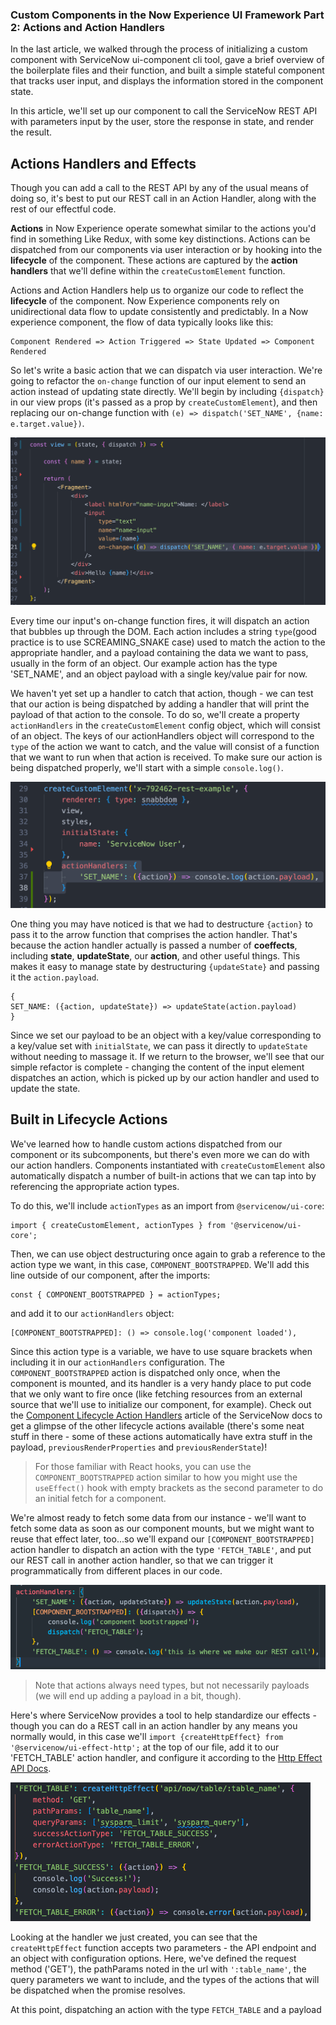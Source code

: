 ### Custom Components in the Now Experience UI Framework Part 2: Actions and Action Handlers

In the last article, we walked through the process of initializing a custom component with ServiceNow ui-component cli tool, gave a brief overview of the boilerplate files and their function, and built a simple stateful component that tracks user input, and displays the information stored in the component state.

In this article, we'll set up our component to call the ServiceNow REST API with parameters input by the user, store the response in state, and render the result.

## Actions Handlers and Effects

Though you can add a call to the REST API by any of the usual means of doing so, it's best to put our REST call in an Action Handler, along with the rest of our effectful code.

**Actions** in Now Experience operate somewhat similar to the actions you'd find in something Like Redux, with some key distinctions. Actions can be dispatched from our components via user interaction or by hooking into the **lifecycle** of the component. These actions are captured by the **action handlers** that we'll define within the `createCustomElement` function.

Actions and Action Handlers help us to organize our code to reflect the **lifecycle** of the component. Now Experience components rely on unidirectional data flow to update consistently and predictably. In a Now experience component, the flow of data typically looks like this:

```
Component Rendered => Action Triggered => State Updated => Component Rendered
```

So let's write a basic action that we can dispatch via user interaction. We're going to refactor the `on-change` function of our input element to send an action instead of updating state directly. We'll begin by including `{dispatch}` in our view props (it's passed as a prop by `createCustomElement`), and then replacing our on-change function with `(e) => dispatch('SET_NAME', {name: e.target.value})`.

<img src="images/Action_Handlers_2.png" alt="Our updated view component, using the dispatch prop and attaching it to the on-change event listener"/>

Every time our input's on-change function fires, it will dispatch an action that bubbles up through the DOM. Each action includes a string `type`(good practice is to use SCREAMING_SNAKE case) used to match the action to the appropriate handler, and a payload containing the data we want to pass, usually in the form of an object. Our example action has the type 'SET_NAME', and an object payload with a single key/value pair for now.

We haven't yet set up a handler to catch that action, though - we can test that our action is being dispatched by adding a handler that will print the payload of that action to the console. To do so, we'll create a property `actionHandlers` in the `createCustomElement` config object, which will consist of an object. The keys of our actionHandlers object will correspond to the `type` of the action we want to catch, and the value will consist of a function that we want to run when that action is received. To make sure our action is being dispatched properly, we'll start with a simple `console.log()`.

<img src="images/Action_Handlers_3.png" alt="The createCustomElement config object, with a single action handler added"/>

One thing you may have noticed is that we had to destructure `{action}` to pass it to the arrow function that comprises the action handler. That's because the action handler actually is passed a number of **coeffects**, including **state**, **updateState**, our **action**, and other useful things. This makes it easy to manage state by destructuring `{updateState}` and passing it the `action.payload`.

```
{
SET_NAME: ({action, updateState}) => updateState(action.payload)
}
```

Since we set our payload to be an object with a key/value corresponding to a key/value set with `initialState`, we can pass it directly to `updateState` without needing to massage it. If we return to the browser, we'll see that our simple refactor is complete - changing the content of the input element dispatches an action, which is picked up by our action handler and used to update the state.

## Built in Lifecycle Actions

We've learned how to handle custom actions dispatched from our component or its subcomponents, but there's even more we can do with our action handlers. Components instantiated with `createCustomElement` also automatically dispatch a number of built-in actions that we can tap into by referencing the appropriate action types.

To do this, we'll include `actionTypes` as an import from `@servicenow/ui-core`:

```
import { createCustomElement, actionTypes } from '@servicenow/ui-core';
```

Then, we can use object destructuring once again to grab a reference to the action type we want, in this case, `COMPONENT_BOOTSTRAPPED`. We'll add this line outside of our component, after the imports:

```
const { COMPONENT_BOOTSTRAPPED } = actionTypes;
```

and add it to our `actionHandlers` object:

```
[COMPONENT_BOOTSTRAPPED]: () => console.log('component loaded'),
```

Since this action type is a variable, we have to use square brackets when including it in our `actionHandlers` configuration. The `COMPONENT_BOOTSTRAPPED` action is dispatched only once, when the component is mounted, and its handler is a very handy place to put code that we only want to fire once (like fetching resources from an external source that we'll use to initialize our component, for example). Check out the [Component Lifecycle Action Handlers](https://developer.servicenow.com/dev.do#!/reference/now-experience/quebec/ui-framework/main-concepts/lifecycles) article of the ServiceNow docs to get a glimpse of the other lifecycle actions available (there's some neat stuff in there - some of these actions automatically have extra stuff in the payload, `previousRenderProperties` and `previousRenderState`)!

> For those familiar with React hooks, you can use the `COMPONENT_BOOTSTRAPPED` action similar to how you might use the `useEffect()` hook with empty brackets as the second parameter to do an initial fetch for a component.

We're almost ready to fetch some data from our instance - we'll want to fetch some data as soon as our component mounts, but we might want to reuse that effect later, too...so we'll expand our `[COMPONENT_BOOTSTRAPPED]` action handler to dispatch an action with the type `'FETCH_TABLE'`, and put our REST call in another action handler, so that we can trigger it programmatically from different places in our code.

<img src="images/Action_Handlers_4.png" alt="The actionHandlers object configured with basic 'SET_NAME', [COMPONENT_BOOTSTRAPPED], and 'FETCH_TABLE' handlers."/>

> Note that actions always need types, but not necessarily payloads (we will end up adding a payload in a bit, though).

Here's where ServiceNow provides a tool to help standardize our effects - though you can do a REST call in an action handler by any means you normally would, in this case we'll `import {createHttpEffect} from '@servicenow/ui-effect-http';` at the top of our file, add it to our 'FETCH_TABLE' action handler, and configure it according to the [Http Effect API Docs](https://developer.servicenow.com/dev.do#!/reference/now-experience/sandiego/ui-framework/api-reference/effect-http). 

<img src="images/Action_Handlers_5.png" alt="Our 'FETCH_TABLE' handler, configured to accept a payload with path and query params and consume the ServiceNow REST API."/>

Looking at the handler we just created, you can see that the `createHttpEffect` function accepts two parameters - the API endpoint and an object with configuration options. Here, we've defined the request method ('GET'), the pathParams noted in the url with `':table_name'`, the query parameters we want to include, and the types of the actions that will be dispatched when the promise resolves.

At this point, dispatching an action with the type `FETCH_TABLE` and a payload